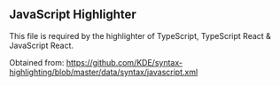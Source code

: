 ## JavaScript Highlighter

This file is required by the highlighter of TypeScript, TypeScript React & JavaScript React.

Obtained from: https://github.com/KDE/syntax-highlighting/blob/master/data/syntax/javascript.xml
